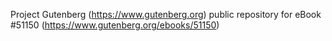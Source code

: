 Project Gutenberg (https://www.gutenberg.org) public repository for
eBook #51150 (https://www.gutenberg.org/ebooks/51150)
